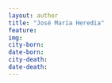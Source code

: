 ```yaml
---
layout: author
title: "José María Heredia"
feature: 
img:
city-born: 
date-born: 
city-death: 
date-death:
---
```

